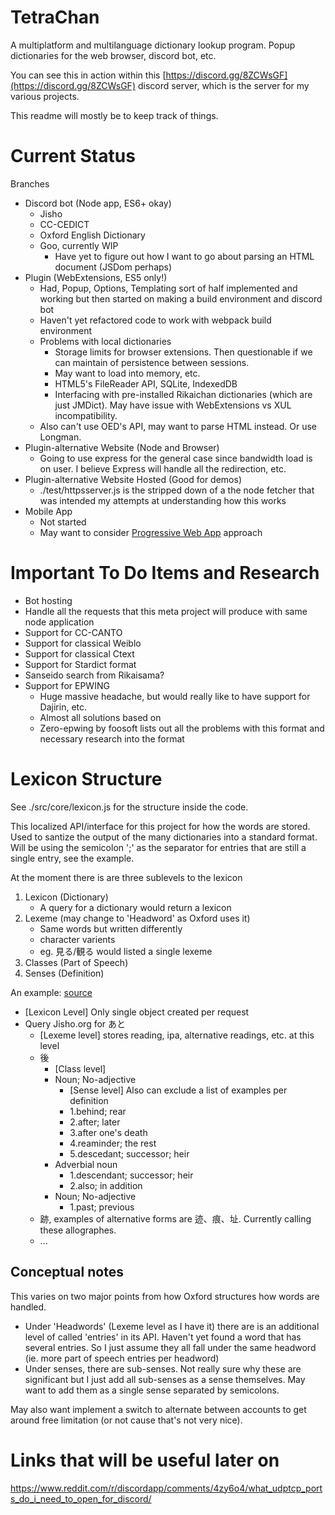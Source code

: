 # TetraChan #
A multiplatform and multilanguage dictionary lookup program. Popup dictionaries for the web browser, discord bot, etc.

You can see this in action within this [https://discord.gg/8ZCWsGF](https://discord.gg/8ZCWsGF) discord server, which is the server for my various projects.

This readme will mostly be to keep track of things.

# Current Status #
Branches
* Discord bot (Node app, ES6+ okay)
    * Jisho
    * CC-CEDICT
    * Oxford English Dictionary
    * Goo, currently WIP
        * Have yet to figure out how I want to go about parsing an HTML document (JSDom perhaps)
* Plugin (WebExtensions, ES5 only!)
    * Had, Popup, Options, Templating sort of half implemented and working but then started on making a build environment and discord bot
    * Haven't yet refactored code to work with webpack build environment
    * Problems with local dictionaries
        * Storage limits for browser extensions. Then questionable if we can maintain of persistence between sessions.
        * May want to load into memory, etc.
        * HTML5's FileReader API, SQLite, IndexedDB
        * Interfacing with pre-installed Rikaichan dictionaries (which are just JMDict). May have issue with WebExtensions vs XUL incompatibility.
    * Also can't use OED's API, may want to parse HTML instead. Or use Longman.
* Plugin-alternative Website (Node and Browser)
    * Going to use express for the general case since bandwidth load is on user. I believe Express will handle all the redirection, etc.
* Plugin-alternative Website Hosted (Good for demos)
    * ./test/httpsserver.js is the stripped down of a the node fetcher that was intended my attempts at understanding how this works
* Mobile App
    * Not started
    * May want to consider [Progressive Web App](https://en.wikipedia.org/wiki/Progressive_web_app) approach


# Important To Do Items and Research #
* Bot hosting
* Handle all the requests that this meta project will produce with same node application
* Support for CC-CANTO
* Support for classical Weiblo
* Support for classical Ctext
* Support for Stardict format
* Sanseido search from Rikaisama?
* Support for EPWING
    * Huge massive headache, but would really like to have support for Dajirin, etc.
    * Almost all solutions based on 
    * Zero-epwing by foosoft lists out all the problems with this format and necessary research into the format

# Lexicon Structure #
See ./src/core/lexicon.js for the structure inside the code.

This localized API/interface for this project for how the words are stored. Used to santize the output of the many dictionaries into a standard format. Will be using the semicolon ';' as the separator for entries that are still a single entry, see the example.

At the moment there is are three sublevels to the lexicon
1. Lexicon (Dictionary)
    * A query for a dictionary would return a lexicon
2. Lexeme (may change to 'Headword' as Oxford uses it)
    * Same words but written differently
    * character varients
    * eg. 見る/観る would listed a single lexeme
3. Classes (Part of Speech)
4. Senses (Definition)

An example: [source](http://jisho.org/search/%E3%81%82%E3%81%A8)
* \[Lexicon Level\] Only single object created per request
* Query Jisho.org for あと
    * \[Lexeme level\] stores reading, ipa, alternative readings, etc. at this level
    * 後
        * \[Class level\]
        * Noun; No-adjective
            * \[Sense level\] Also can exclude a list of examples per definition
            * 1.behind; rear
            * 2.after; later
            * 3.after one's death
            * 4.reaminder; the rest
            * 5.descedant; successor; heir
        * Adverbial noun
            * 1.descendant; successor; heir
            * 2.also; in addition
        * Noun; No-adjective
            * 1.past; previous
    * 跡, examples of alternative forms are 迹、痕、址. Currently calling these allographes.
    * ...


## Conceptual notes ##
This varies on two major points from how Oxford structures how words are handled.
* Under 'Headwords' (Lexeme level as I have it) there are is an additional level of called 'entries' in its API. Haven't yet found a word that has several entries. So I just assume they all fall under the same headword (ie. more part of speech entries per headword)
* Under senses, there are sub-senses. Not really sure why these are significant but I just add all sub-senses as a sense themselves. May want to add them as a single sense separated by semicolons.


May also want implement a switch to alternate between accounts to get around free limitation (or not cause that's not very nice).

# Links that will be useful later on #
https://www.reddit.com/r/discordapp/comments/4zy6o4/what_udptcp_ports_do_i_need_to_open_for_discord/